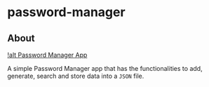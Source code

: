# password-manager

## About

[!alt Password Manager App](https://github.com/aymanxdev/password-manager/blob/main/password-manager.gif)


A simple Password Manager app that has the functionalities to add, generate, search and store data into a ```JSON``` file. 
